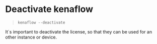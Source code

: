 # Deactivate kenaflow

> `kenaflow --deactivate`

It´s important to deactivate the license, so that they can be used for an other instance or device.